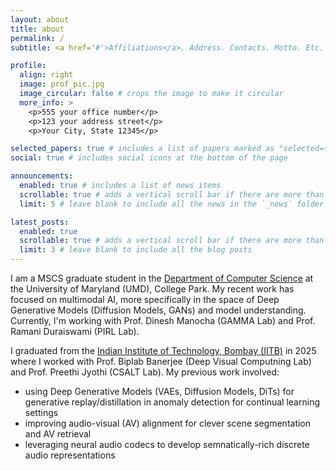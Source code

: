 ```yaml
---
layout: about
title: about
permalink: /
subtitle: <a href='#'>Affiliations</a>. Address. Contacts. Motto. Etc.

profile:
  align: right
  image: prof_pic.jpg
  image_circular: false # crops the image to make it circular
  more_info: >
    <p>555 your office number</p>
    <p>123 your address street</p>
    <p>Your City, State 12345</p>

selected_papers: true # includes a list of papers marked as "selected={true}"
social: true # includes social icons at the bottom of the page

announcements:
  enabled: true # includes a list of news items
  scrollable: true # adds a vertical scroll bar if there are more than 3 news items
  limit: 5 # leave blank to include all the news in the `_news` folder

latest_posts:
  enabled: true
  scrollable: true # adds a vertical scroll bar if there are more than 3 new posts items
  limit: 3 # leave blank to include all the blog posts
---
```


I am a MSCS graduate student in the [Department of Computer Science](https://www.cs.umd.edu/) at the University of Maryland (UMD), College Park. My recent work has focused on multimodal AI, more specifically in the space of Deep Generative Models (Diffusion Models, GANs) and model understanding. Currently, I'm working with Prof. Dinesh Manocha (GAMMA Lab) and Prof. Ramani Duraiswami (PIRL Lab). 

I graduated from the [Indian Institute of Technology, Bombay (IITB)](https://www.iitb.ac.in/) in 2025 where I worked with Prof. Biplab Banerjee (Deep Visual Computning Lab) and Prof. Preethi Jyothi (CSALT Lab). My previous work involved:
  - using Deep Generative Models (VAEs, Diffusion Models, DiTs) for generative replay/distillation in anomaly detection for continual learning settings
  - improving audio-visual (AV) alignment for clever scene segmentation and AV retrieval
  - leveraging neural audio codecs to develop semnatically-rich discrete audio representations

